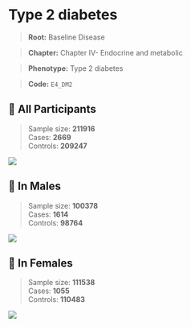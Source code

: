 # Type 2 diabetes

> **Root:** Baseline Disease  

> **Chapter:** Chapter IV- Endocrine and metabolic  

> **Phenotype:** Type 2 diabetes  

> **Code:** `E4_DM2`

## 🧪 All Participants  
> Sample size: **211916**  
> Cases: **2669**  
> Controls: **209247**
<img src="/Disease/Figures/ALL/Baseline/E4_DM2.png"/>
<CsvTable src="/Disease_Data/ALL/Baseline/LG_E4_DM2.csv" label="🔍 View full results" />

## 👨 In Males  
> Sample size: **100378**  
> Cases: **1614**  
> Controls: **98764**
<img src="/Disease/Figures/Male/Baseline/E4_DM2.png"/>
<CsvTable src="/Disease_Data/Male/Baseline/LG_E4_DM2.csv" label="🔍 View full results" />

## 👩 In Females  
> Sample size: **111538**  
> Cases: **1055**  
> Controls: **110483**
<img src="/Disease/Figures/Female/Baseline/E4_DM2.png"/>
<CsvTable src="/Disease_Data/Female/Baseline/LG_E4_DM2.csv" label="🔍 View full results" />
